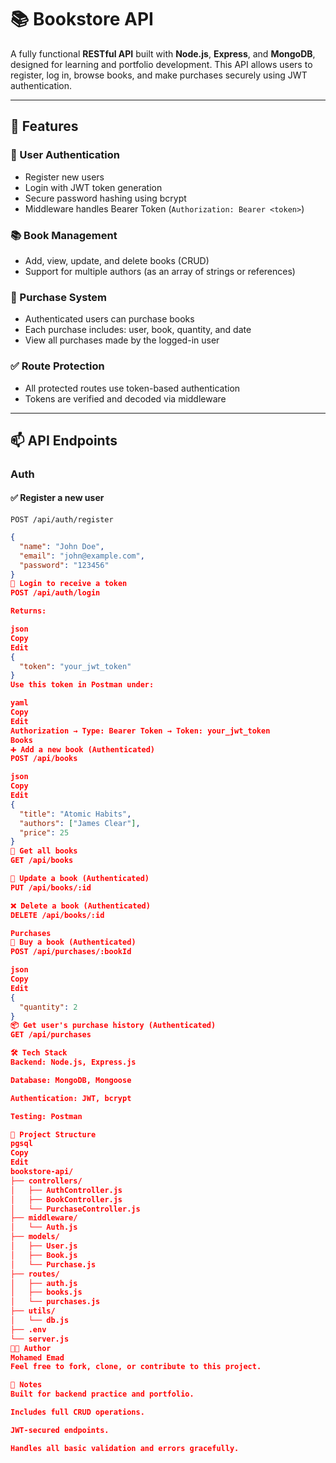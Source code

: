 # 📚 Bookstore API

A fully functional **RESTful API** built with **Node.js**, **Express**, and **MongoDB**, designed for learning and portfolio development. This API allows users to register, log in, browse books, and make purchases securely using JWT authentication.

---

## 🚀 Features

### 🔐 User Authentication
- Register new users
- Login with JWT token generation
- Secure password hashing using bcrypt
- Middleware handles Bearer Token (`Authorization: Bearer <token>`)

### 📚 Book Management
- Add, view, update, and delete books (CRUD)
- Support for multiple authors (as an array of strings or references)

### 🛒 Purchase System
- Authenticated users can purchase books
- Each purchase includes: user, book, quantity, and date
- View all purchases made by the logged-in user

### ✅ Route Protection
- All protected routes use token-based authentication
- Tokens are verified and decoded via middleware

---

## 📫 API Endpoints

### Auth

#### ✅ Register a new user
`POST /api/auth/register`

```json
{
  "name": "John Doe",
  "email": "john@example.com",
  "password": "123456"
}
🔐 Login to receive a token
POST /api/auth/login

Returns:

json
Copy
Edit
{
  "token": "your_jwt_token"
}
Use this token in Postman under:

yaml
Copy
Edit
Authorization → Type: Bearer Token → Token: your_jwt_token
Books
➕ Add a new book (Authenticated)
POST /api/books

json
Copy
Edit
{
  "title": "Atomic Habits",
  "authors": ["James Clear"],
  "price": 25
}
📖 Get all books
GET /api/books

📝 Update a book (Authenticated)
PUT /api/books/:id

❌ Delete a book (Authenticated)
DELETE /api/books/:id

Purchases
🛒 Buy a book (Authenticated)
POST /api/purchases/:bookId

json
Copy
Edit
{
  "quantity": 2
}
📦 Get user's purchase history (Authenticated)
GET /api/purchases

🛠️ Tech Stack
Backend: Node.js, Express.js

Database: MongoDB, Mongoose

Authentication: JWT, bcrypt

Testing: Postman

📁 Project Structure
pgsql
Copy
Edit
bookstore-api/
├── controllers/
│   ├── AuthController.js
│   ├── BookController.js
│   └── PurchaseController.js
├── middleware/
│   └── Auth.js
├── models/
│   ├── User.js
│   ├── Book.js
│   └── Purchase.js
├── routes/
│   ├── auth.js
│   ├── books.js
│   └── purchases.js
├── utils/
│   └── db.js
├── .env
└── server.js
👨‍💻 Author
Mohamed Emad
Feel free to fork, clone, or contribute to this project.

📌 Notes
Built for backend practice and portfolio.

Includes full CRUD operations.

JWT-secured endpoints.

Handles all basic validation and errors gracefully.